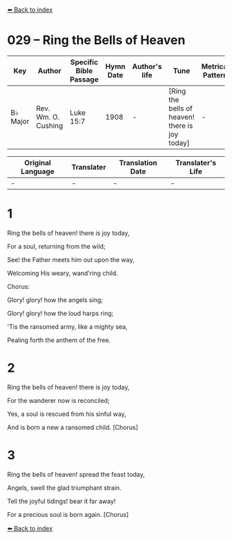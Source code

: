 [⬅️ Back to index](../README.md)

# 029 – Ring the Bells of Heaven

Key | Author   | Specific Bible Passage     |Hymn Date |Author's life |Tune |Metrical Pattern   |Composer/Source
-- | --------- | ---------------------------|----------|--------------|-----|-------------------|-------------  
B♭ Major |Rev. Wm. O. Cushing |Luke 15:7 |1908 |- |[Ring the bells of heaven!  there is joy today] |- |Geo. F. Root

Original Language | Translater | Translation Date   | Translater's Life  
----------------- | --------- | --------------------|-------------     
\- |- |- |-




# 1

Ring the bells of heaven!  there is joy today,

For a soul, returning from the wild;

See!  the Father meets him out upon the way,

Welcoming His weary, wand'ring child.



Chorus:

Glory!  glory!  how the angels sing;

Glory!  glory!  how the loud harps ring;

'Tis the ransomed army, like a mighty sea,

Pealing forth the anthem of the free.



# 2

Ring the bells of heaven!  there is joy today,

For the wanderer now is reconciled;

Yes, a soul is rescued from his sinful way,

And is born a new a ransomed child.  [Chorus]



# 3

Ring the bells of heaven!  spread the feast today,

Angels, swell the glad triumphant strain.

Tell the joyful tidings!  bear it far away!

For a precious soul is born again.  [Chorus]



[⬅️ Back to index](../README.md)
